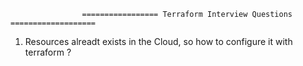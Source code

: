                     ================= Terraform Interview Questions ===================

1. Resources alreadt exists in the Cloud, so how to configure it with terraform ?
